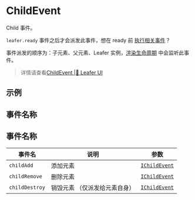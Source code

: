 # ChildEvent
Child 事件。

`leafer.ready` 事件之后才会派发此事件，想在 ready 前 [执行相关事件](https://www.leaferjs.com/ui/reference/property/layer.html#waitparent)？

事件派发的顺序为：子元素、父元素、Leafer 实例，[渲染生命周期](https://www.leaferjs.com/ui/guide/life/render.html) 中会监听此事件。
> 详情请查看[ChildEvent |🌿 Leafer UI](https://www.leaferjs.com/ui/reference/event/basic/Child.html)

## 示例

<script setup lang="ts">
import code from './index.vue?raw'
</script>

<Repl :code="code"  />

## 事件名称

## 事件名称

[IChildEvent-url]: https://www.leaferjs.com/ui/api/interfaces/IChildEvent.html

| 事件名  | 说明 | 参数 |
| --- | --- | --- |
| `childAdd` | 添加元素 | [`IChildEvent`][IChildEvent-url] |
| `childRemove` | 删除元素 | [`IChildEvent`][IChildEvent-url] |
| `childDestroy` | 销毁元素 （仅派发给元素自身） | [`IChildEvent`][IChildEvent-url] |
